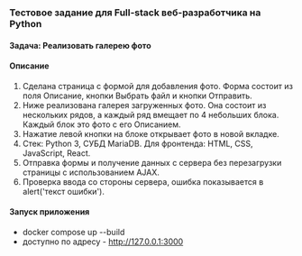 ### Тестовое задание для Full-stack веб-разработчика на Python

#### Задача: Реализовать галерею фото

#### Описание
1. Сделана страница с формой для добавления фото. Форма состоит из поля Описание, кнопки Выбрать файл и кнопки Отправить.
2. Ниже реализована галерея загруженных фото. Она состоит из нескольких рядов, а каждый ряд вмещает по 4 небольших блока. Каждый блок это фото с его Описанием.
3. Нажатие левой кнопки на блоке открывает фото в новой вкладке.
4. Стек: Python 3, СУБД MariaDB. Для фронтенда: HTML, CSS, JavaScript, React.
5. Отправка формы и получение данных с сервера без перезагрузки страницы с использованием AJAX.
6. Проверка ввода со стороны сервера, ошибка показывается в alert('текст ошибки').

#### Запуск приложения
- docker compose up --build
- доступно по адресу - http://127.0.0.1:3000